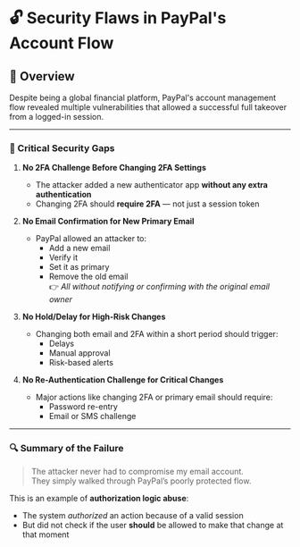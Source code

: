 # 🔓 Security Flaws in PayPal's Account Flow

## 🧠 Overview

Despite being a global financial platform, PayPal's account management flow revealed multiple vulnerabilities that allowed a successful full takeover from a logged-in session.

---

### 🚨 Critical Security Gaps

1. **No 2FA Challenge Before Changing 2FA Settings**
   - The attacker added a new authenticator app **without any extra authentication**
   - Changing 2FA should **require 2FA** — not just a session token

2. **No Email Confirmation for New Primary Email**
   - PayPal allowed an attacker to:
     - Add a new email
     - Verify it
     - Set it as primary
     - Remove the old email  
     👉 *All without notifying or confirming with the original email owner*

3. **No Hold/Delay for High-Risk Changes**
   - Changing both email and 2FA within a short period should trigger:
     - Delays
     - Manual approval
     - Risk-based alerts

4. **No Re-Authentication Challenge for Critical Changes**
   - Major actions like changing 2FA or primary email should require:
     - Password re-entry
     - Email or SMS challenge

---

### 🔍 Summary of the Failure

> The attacker never had to compromise my email account.  
> They simply walked through PayPal’s poorly protected flow.

This is an example of **authorization logic abuse**:  
- The system *authorized* an action because of a valid session  
- But did not check if the user **should** be allowed to make that change at that moment
